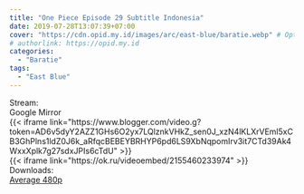 ```yaml
---
title: "One Piece Episode 29 Subtitle Indonesia"
date: 2019-07-28T13:07:39+07:00
cover: "https://cdn.opid.my.id/images/arc/east-blue/baratie.webp" # Optional, cover
# authorlink: https://opid.my.id
categories:
  - "Baratie"
tags:
  - "East Blue"
---
```

<div class="ui menu violet borderless inverted">
  <div class="header item active">
        Stream:
    </div>
  <a class="active item" data-tab="google">
    <i class="google drive icon"></i> Google
  </a>
  <a class="item nounderline" data-tab="mirror">
    <i class="odnoklassniki icon"></i> Mirror
  </a>
</div>
<div class="ui bottom attached tab segment active" style="border:0 !important;" data-tab="google">
{{< iframe link="https://www.blogger.com/video.g?token=AD6v5dyY2AZZ1GHs6O2yx7LQlznkVHkZ_sen0J_xzN4lKLXrVEml5xCB3GhPlns1ldZ0J6k_aRfqcBEBEYBRHYP6pd6LS9XbNqpomIrv3it7CTd39Ak4WxxXplk7g27sdxJPIs6cTdU" >}}
</div>
<div class="ui bottom attached tab segment" style="border:0 !important;" data-tab="mirror">
{{< iframe link="https://ok.ru/videoembed/2155460233974" >}}
</div>
<div class="ui menu violet borderless inverted">
  <div class="header item active">
        Downloads:
    </div>
  <a class="item nounderline" href="https://ouo.io/G6ADJBD" target="_blank" rel="dofollow"><i class="google drive icon"></i>
    Average 480p</a>
</div>